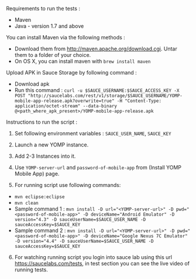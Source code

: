 
Requirements to run the tests :
 * Maven
 * Java - version 1.7 and above

You can install Maven via the following methods :
* Download them from http://maven.apache.org/download.cgi. Untar them to a folder of your choice.
* On OS X, you can install maven with `brew install maven`

Upload APK in Sauce Storage by following command :
* Download apk
* Run this command :
`curl -u $SAUCE_USERNAME:$SAUCE_ACCESS_KEY -X POST "http://saucelabs.com/rest/v1/storage/$SAUCE_USERNAME/YOMP-mobile-app-release.apk?overwrite=true" -H "Content-Type: application/octet-stream" --data-binary @<path_where_apk_present>/YOMP-mobile-app-release.apk`


Instructions to run the script :

1. Set following environment variables :
 `SAUCE_USER_NAME`, `SAUCE_KEY`

2. Launch a new YOMP instance.

3. Add 2-3 Instances into it.

4. Use `YOMP-server-url` and `password-of-mobile-app` from (Install YOMP Mobile App) page.

5. For running script use following commands:
 * `mvn eclipse:eclipse`
 * `mvn clean`
 * Sample command 1 :
 `mvn install -D url="<YOMP-server-url>" -D pwd="<password-of-mobile-app>" -D deviceName="Android Emulator"
  -D version="4.3" -D sauceUserName=$SAUCE_USER_NAME -D sauceAccessKey=$SAUCE_KEY`
 * Sample command 2 :
 `mvn install -D url="<YOMP-server-url>" -D pwd="<password-of-mobile-app>" -D deviceName="Google Nexus 7C
  Emulator" -D version="4.4" -D sauceUserName=$SAUCE_USER_NAME -D sauceAccessKey=$SAUCE_KEY`

6. For watching running script you login into sauce lab using this url https://saucelabs.com/tests, in test section you can see the live video of running tests.
